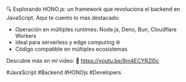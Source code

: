 🔍 Explorando HONO.js: un framework que revoluciona el backend en JavaScript. Aquí te cuento lo más destacado:

- Operación en múltiples runtimes: Node.js, Deno, Bun, Cloudflare Workers
- Ideal para serverless y edge computing 🌐
- Código compatible en múltiples ecosistemas

Descubre más en mi video: 🔗 https://youtu.be/8m4ECYRZl0c

#JavaScript #Backend #HONOjs #Developers 